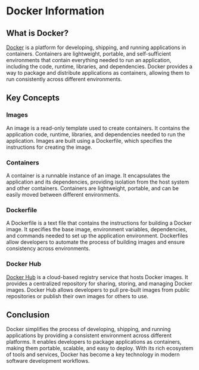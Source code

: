 # Docker Information

## What is Docker?

[Docker](https://www.docker.com/) is a platform for developing, shipping, and running applications in containers. Containers are lightweight, portable, and self-sufficient environments that contain everything needed to run an application, including the code, runtime, libraries, and dependencies. Docker provides a way to package and distribute applications as containers, allowing them to run consistently across different environments.

## Key Concepts

### Images

An image is a read-only template used to create containers. It contains the application code, runtime, libraries, and dependencies needed to run the application. Images are built using a Dockerfile, which specifies the instructions for creating the image.

### Containers

A container is a runnable instance of an image. It encapsulates the application and its dependencies, providing isolation from the host system and other containers. Containers are lightweight, portable, and can be easily moved between different environments.

### Dockerfile

A Dockerfile is a text file that contains the instructions for building a Docker image. It specifies the base image, environment variables, dependencies, and commands needed to set up the application environment. Dockerfiles allow developers to automate the process of building images and ensure consistency across environments.

### Docker Hub

[Docker Hub](https://hub.docker.com/) is a cloud-based registry service that hosts Docker images. It provides a centralized repository for sharing, storing, and managing Docker images. Docker Hub allows developers to pull pre-built images from public repositories or publish their own images for others to use.

## Conclusion

Docker simplifies the process of developing, shipping, and running applications by providing a consistent environment across different platforms. It enables developers to package applications as containers, making them portable, scalable, and easy to deploy. With its rich ecosystem of tools and services, Docker has become a key technology in modern software development workflows.
